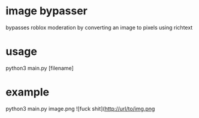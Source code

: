 # image bypasser
bypasses roblox moderation by converting an image to pixels using richtext

# usage
python3 main.py \[filename]

# example
python3 main.py image.png
![fuck shit]([http://url/to/img.png](https://cdn.discordapp.com/attachments/1106193229491228753/1111071622087049337/image.png])
